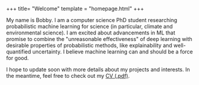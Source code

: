 +++
title= "Welcome"
template = "homepage.html"
+++

My name is Bobby. I am a computer science PhD student researching probabilistic machine learning for science (in particular, climate and environmental science). I am excited about advancements in ML that promise to combine the "unreasonable effectiveness" of deep learning with desirable properties of probabilistic methods, like explainability and well-quantified uncertainty. I believe machine learning can and should be a force for good.

I hope to update soon with more details about my projects and interests. In the meantime, feel free to check out my [CV (.pdf)](./files/Huggins_CV.pdf).
